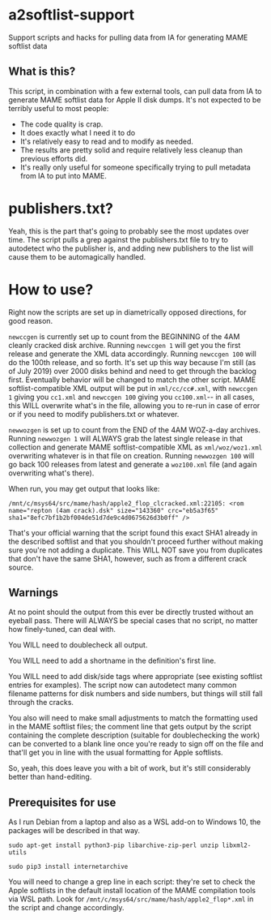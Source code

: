 # a2softlist-support
 Support scripts and hacks for pulling data from IA for generating MAME softlist data

## What is this?
 This script, in combination with a few external tools, can pull data from IA to generate MAME softlist data for Apple II disk dumps. It's not expected to be terribly useful to most people:

 * The code quality is crap.
 * It does exactly what I need it to do
 * It's relatively easy to read and to modify as needed.
 * The results are pretty solid and require relatively less cleanup than previous efforts did.
 * It's really only useful for someone specifically trying to pull metadata from IA to put into MAME.

# publishers.txt?
 Yeah, this is the part that's going to probably see the most updates over time. The script pulls a grep against the publishers.txt file to try to autodetect who the publisher is, and adding new publishers to the list will cause them to be automagically handled.

# How to use?
 Right now the scripts are set up in diametrically opposed directions, for good reason.

 `newccgen` is currently set up to count from the BEGINNING of the 4AM cleanly cracked disk archive. Running `newccgen 1` will get you the first release and generate the XML data accordingly. Running `newccgen 100` will do the 100th release, and so forth. It's set up this way because I'm still (as of July 2019) over 2000 disks behind and need to get through the backlog first. Eventually behavior will be changed to match the other script. MAME softlist-compatible XML output will be put in `xml/cc/cc#.xml`, with `newccgen 1` giving you `cc1.xml` and `newccgen 100` giving you `cc100.xml`-- in all cases, this WILL overwrite what's in the file, allowing you to re-run in case of error or if you need to modify publishers.txt or whatever.

 `newwozgen` is set up to count from the END of the 4AM WOZ-a-day archives. Running `newwozgen 1` will ALWAYS grab the latest single release in that collection and generate MAME softlist-compatible XML as `xml/woz/woz1.xml` overwriting whatever is in that file on creation. Running `newwozgen 100` will go back 100 releases from latest and generate a `woz100.xml` file (and again overwriting what's there).

 When run, you may get output that looks like:

 `/mnt/c/msys64/src/mame/hash/apple2_flop_clcracked.xml:22105: <rom name="repton (4am crack).dsk" size="143360" crc="eb5a3f65" sha1="8efc7bf1b2bf004de51d7de9c4d0675626d3b0ff" />`

 That's your official warning that the script found this exact SHA1 already in the described softlist and that you shouldn't proceed further without making sure you're not adding a duplicate. This WILL NOT save you from duplicates that don't have the same SHA1, however, such as from a different crack source.

## Warnings

 At no point should the output from this ever be directly trusted without an eyeball pass. There will ALWAYS be special cases that no script, no matter how finely-tuned, can deal with.

 You WILL need to doublecheck all output.

 You WILL need to add a shortname in the definition's first line.

 You WILL need to add disk/side tags where appropriate (see existing softlist entries for examples). The script now can autodetect many common filename patterns for disk numbers and side numbers, but things will still fall through the cracks.

 You also will need to make small adjustments to match the formatting used in the MAME softlist files; the comment line that gets output by the script containing the complete description (suitable for doublechecking the work) can be converted to a blank line once you're ready to sign off on the file and that'll get you in line with the usual formatting for Apple softlists.

 So, yeah, this does leave you with a bit of work, but it's still considerably better than hand-editing.

## Prerequisites for use

 As I run Debian from a laptop and also as a WSL add-on to Windows 10, the packages will be described in that way.

`sudo apt-get install python3-pip libarchive-zip-perl unzip libxml2-utils`

`sudo pip3 install internetarchive`

You will need to change a grep line in each script: they're set to check the Apple softlists in the default install location of the MAME compilation tools via WSL path. Look for `/mnt/c/msys64/src/mame/hash/apple2_flop*.xml` in the script and change accordingly.
